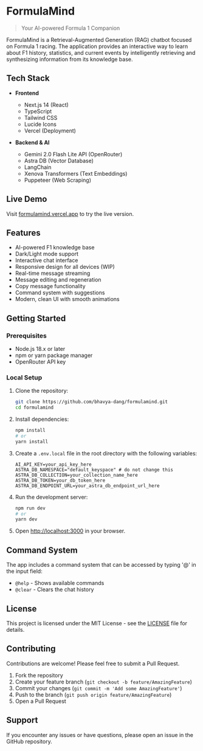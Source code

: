 # FormulaMind

> Your AI-powered Formula 1 Companion

FormulaMind is a Retrieval-Augmented Generation (RAG) chatbot focused on Formula 1 racing. The application provides an interactive way to learn about F1 history, statistics, and current events by intelligently retrieving and synthesizing information from its knowledge base.

## Tech Stack

- **Frontend**

  - Next.js 14 (React)
  - TypeScript
  - Tailwind CSS
  - Lucide Icons
  - Vercel (Deployment)

- **Backend & AI**
  - Gemini 2.0 Flash Lite API (OpenRouter)
  - Astra DB (Vector Database)
  - LangChain
  - Xenova Transformers (Text Embeddings)
  - Puppeteer (Web Scraping)

## Live Demo

Visit [formulamind.vercel.app](https://formulamind.vercel.app) to try the live version.

## Features

- AI-powered F1 knowledge base
- Dark/Light mode support
- Interactive chat interface
- Responsive design for all devices (WIP)
- Real-time message streaming
- Message editing and regeneration
- Copy message functionality
- Command system with suggestions
- Modern, clean UI with smooth animations

## Getting Started

### Prerequisites

- Node.js 18.x or later
- npm or yarn package manager
- OpenRouter API key

### Local Setup

1. Clone the repository:

   ```bash
   git clone https://github.com/bhavya-dang/formulamind.git
   cd formulamind
   ```

2. Install dependencies:

   ```bash
   npm install
   # or
   yarn install
   ```

3. Create a `.env.local` file in the root directory with the following variables:

   ```env
   AI_API_KEY=your_api_key_here
   ASTRA_DB_NAMESPACE="default_keyspace" # do not change this
   ASTRA_DB_COLLECTION=your_collection_name_here
   ASTRA_DB_TOKEN=your_db_token_here
   ASTRA_DB_ENDPOINT_URL=your_astra_db_endpoint_url_here
   ```

4. Run the development server:

   ```bash
   npm run dev
   # or
   yarn dev
   ```

5. Open [http://localhost:3000](http://localhost:3000) in your browser.

## Command System

The app includes a command system that can be accessed by typing '@' in the input field:

- `@help` - Shows available commands
- `@clear` - Clears the chat history

## License

This project is licensed under the MIT License - see the [LICENSE](LICENSE) file for details.

## Contributing

Contributions are welcome! Please feel free to submit a Pull Request.

1. Fork the repository
2. Create your feature branch (`git checkout -b feature/AmazingFeature`)
3. Commit your changes (`git commit -m 'Add some AmazingFeature'`)
4. Push to the branch (`git push origin feature/AmazingFeature`)
5. Open a Pull Request

## Support

If you encounter any issues or have questions, please open an issue in the GitHub repository.
